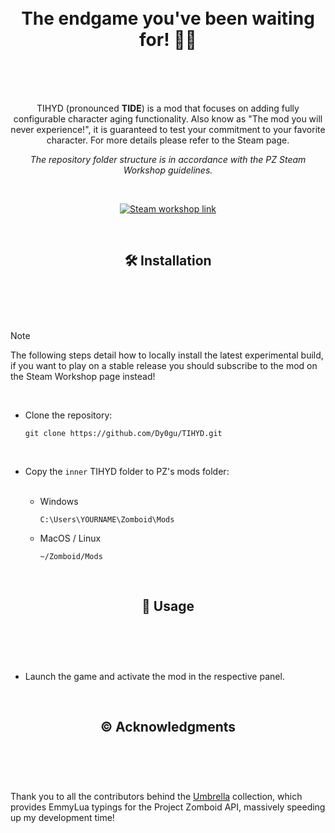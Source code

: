 <h1 align="center">
  <br>
  The endgame you've been waiting for! 👴🩼
  <br>
  <br>
</h1>
<br>

<p align="center">
  TIHYD (pronounced <b>TIDE</b>) is a mod that focuses on adding fully configurable character aging functionality. Also know as "The mod you will never experience!", it is guaranteed to test your commitment to your favorite character. For more details please refer to the Steam page.
</p>
<p align="center">
  <i>The repository folder structure is in accordance with the PZ Steam Workshop guidelines.</i>
</p>
<br>

<p align="center">
  <a href="https://steamcommunity.com/sharedfiles/filedetails/?id=3013368173" target="_blank">
    <img src="https://img.shields.io/badge/steam- subscribe-green" alt="Steam workshop link">
  </a>
</p>

<br>
<h2></h2>
<h2 align="center">
  🛠️ Installation
  <br>
  <br>
</h2>
<br>
<br>

> [!NOTE] 
> The following steps detail how to locally install the latest experimental build, if you want to play on a stable release you should subscribe to the mod on the Steam Workshop page instead!
<br>

- Clone the repository:

  ```shell
  git clone https://github.com/Dy0gu/TIHYD.git
  ```
  
  <br>
- Copy the `inner` TIHYD folder to PZ's mods folder:
  <br>
  <br>

  - Windows

    ```shell
    C:\Users\YOURNAME\Zomboid\Mods
    ```

  - MacOS / Linux

    ```shell
    ~/Zomboid/Mods
    ```

<br>
<h2></h2>
<h2 align="center">
  🚩 Usage
  <br>
  <br>
</h2>
<br>
<br>

- Launch the game and activate the mod in the respective panel.

<br>
<h2></h2>
<h2 align="center">
  ©️ Acknowledgments
  <br>
  <br>
</h2>
<br>
<br>

Thank you to all the contributors behind the [Umbrella](https://github.com/asledgehammer/Umbrella) collection, which provides EmmyLua typings for the Project Zomboid API, massively speeding up my development time!
